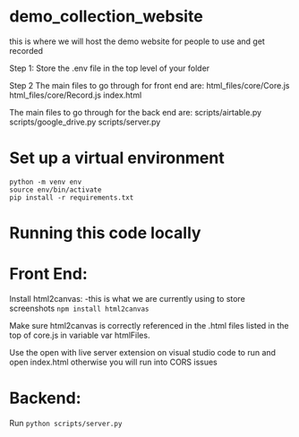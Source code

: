 # demo_collection_website
this is where we will host the demo website for people to use and get recorded

Step 1:
Store the .env file in the top level of your folder

Step 2
The main files to go through for front end are:
html_files/core/Core.js
html_files/core/Record.js
index.html

The main files to go through for the back end are:
scripts/airtable.py
scripts/google_drive.py
scripts/server.py

# Set up a virtual environment
```
python -m venv env
source env/bin/activate
pip install -r requirements.txt
```

# Running this code locally

# Front End:
Install html2canvas: -this is what we are currently using to store screenshots
`npm install html2canvas`

Make sure html2canvas is correctly referenced in the .html files listed in the top of core.js in variable var htmlFiles.

Use the open with live server extension on visual studio code to run and open index.html otherwise you will run into CORS issues

# Backend:
Run `python scripts/server.py`

